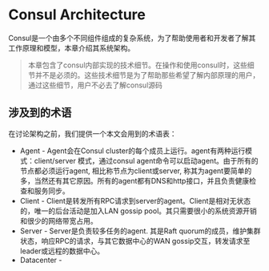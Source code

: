 # Consul Architecture
Consul是一个由多个不同组件组成的复杂系统，为了帮助使用者和开发者了解其工作原理和模型，本章介绍其系统架构。
> 本章包含了consul内部实现的技术细节。在操作和使用consul时，这些细节并不是必须的。这些技术细节是为了帮助那些希望了解内部原理的用户，通过这些细节，用户不必去了解consul源码

## 涉及到的术语
在讨论架构之前，我们提供一个本文会用到的术语表：

- Agent - Agent会在Consul cluster的每个成员上运行。agent有两种运行模式：client/server 模式，通过consul agent命令可以启动agent。由于所有的节点都必须运行agent, 相比称节点为client或server, 称其为agent要简单的多，当然还有其它原因。所有的agent都有DNS和http接口，并且负责健康检查和服务同步。
- Client - Client是转发所有RPC请求到server的agent。Client是相对无状态的，唯一的后台活动是加入LAN gossip pool。其只需要很小的系统资源开销和很少的网络带宽占用。
- Server - Server是负责较多任务的agent. 其是Raft quorum的成员，维护集群状态，响应RPC的请求，与其它数据中心的WAN gossip交互，转发请求至leader或远程的数据中心。
- Datacenter - 

